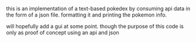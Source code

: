 this is an implementation of a text-based pokedex by consuming api data in the form of a json file. formatting it and printing the pokemon info.

will hopefully add a gui at some point. though the purpose of this code is only as proof of concept using an api and json 